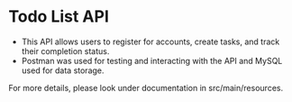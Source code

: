 # Todo List API

- This API allows users to register for accounts, create tasks, and track their completion status.
- Postman was used for testing and interacting with the API and MySQL used for data storage.

For more details, please look under documentation in src/main/resources.
